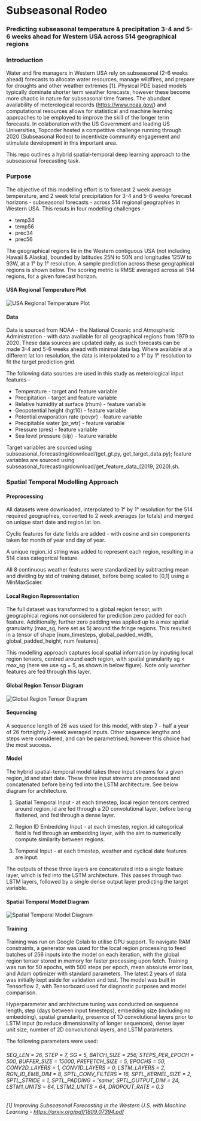 # Subseasonal Rodeo

### **Predicting subseasonal temperature & precipitation 3-4 and 5-6 weeks ahead for Western USA across 514 geographical regions**

### Introduction

Water and fire managers in Western USA rely on subseasonal (2-6 weeks ahead) forecasts to allocate water resources, manage wildfires, and prepare for droughts and other weather extremes [1]. Physical PDE based models typically dominate shorter term weather forecasts, however these become more chaotic in nature for subseasonal time frames. The abundant availability of meterological records (https://www.noaa.gov/) and computational resources allows for statistical and machine learning approaches to be employed to improve the skill of the longer term forecasts. In colaboration with the US Government and leading US Universities, Topcoder hosted a competitive challenge running through 2020 (Subseasonal Rodeo) to incentivize community engagement and stimulate development in this important area.

This repo outlines a hybrid spatial-temporal deep learning approach to the subseasonal forecasting task.

### Purpose

The objective of this modelling effort is to forecast 2 week average temperature, and 2 week total precipitation for 3-4 and 5-6 weeks forecast horizons - subseasonal forecasts - across 514 regional geographies in Western USA. This resuts in four modelling challenges - 

- temp34
- temp56
- prec34
- prec56

The geographical regions lie in the Western contiguous USA (not including Hawaii & Alaska), bounded by latitudes 25N to 50N and longitudes 125W to 93W, at a 1° by 1° resolution. A sample prediction across these geographical regions is shown below. The scoring metric is RMSE averaged across all 514 regions, for a given forecast horizon.

#### USA Regional Temperature Plot
![USA Regional Temperature Plot](subseasonal_forecasting/plotting/usa_regional_temperature_plot.png)

#### Data

Data is sourced from NOAA - the National Oceanic and Atmospheric Administration - with data available for all geographical regions from 1979 to 2020. These data sources are updated daily, as such forecasts can be made 3-4 and 5-6 weeks ahead with minimal data lag. Where available at a different lat lon resolution, the data is interpolated to a 1° by 1° resolution to fit the target prediction grid.

The following data sources are used in this study as meterological input features - 

- Temperature - target and feature variable
- Precipitation - target and feature variable
- Relative humidity at surface (rhum) - feature variable
- Geopotential height (hgt10) - feature variable
- Potential evaporation rate (pevpr) - feature variable
- Precipitable water (pr_wtr) - feature variable
- Pressure (pres) - feature variable
- Sea level pressure (slp) - feature variable

Target variables are sourced using subseasonal_forecasting/download/(get_gt.py, get_target_data.py); feature variables are sourced using subseasonal_forecasting/download/get_feature_data_(2019, 2020).sh.

### Spatial Temporal Modelling Approach

#### Preprocessing

All datasets were downloaded, interpolated to 1° by 1° resolution for the 514 required geographies, converted to 2 week averages (or totals) and merged on unique start date and region lat lon.

Cyclic features for date fields are added - with cosine and sin components taken for month of year and day of year.

A unique region_id string was added to represent each region, resulting in a 514 class categorical feature.

All 8 continuous weather features were standardized by subtracting mean and dividing by std of training dataset, before being scaled to [0,1] using a MinMaxScaler.

#### Local Region Representation

The full dataset was transformed to a global region tensor, with geographical regions not considered for prediction zero padded for each feature. Additionally, further zero padding was applied up to a max spatial granularity (max_sg, here set as 5) around the fringe regions. This resulted in a tensor of shape [num_timesteps, global_padded_width, global_padded_height, num features].

This modelling approach captures local spatial information by inputing local region tensors, centred around each region, with spatial granularity sg < max_sg (here we use sg = 5, as shown in below figure). Note only weather features are fed through this layer.

#### Global Region Tensor Diagram
![Global Region Tensor Diagram](subseasonal_forecasting/plotting/global_local_region_tensor.png)

#### Sequencing

A sequence length of 26 was used for this model, with step 7 - half a year of 26 fortnightly 2-week averaged inputs. Other sequence lengths and steps were considered, and can be parametrised; however this choice had the most success.

#### Model

The hybrid spatial-temporal model takes three input streams for a given region_id and start date. These three input streams are processed and concatenated before being fed into the LSTM architecture. See below diagram for architecture.

1. Spatial Temporal Input - at each timestep, local region tensors centred around region_id are fed through a 2D convolutional layer, before being flattened, and fed through a dense layer.

2. Region ID Embedding Input - at each timestep, region_id categorical field is fed through an embedding layer, with the aim to numerically compute similarity between regions.

3. Temporal Input - at each timestep, weather and cyclical date features are input.

The outputs of these three layers are concatenated into a single feature layer, which is fed into the LSTM architecture. This passes through two LSTM layers, followed by a single dense output layer predicting the target variable.

#### Spatial Temporal Model Diagram
![Spatial Temporal Model Diagram](subseasonal_forecasting/plotting/spatial_temporal_model_diagram.png)

#### Training

Training was run on Google Colab to utilise GPU support. To navigate RAM constraints, a generator was used for the local region processing to feed batches of 256 inputs into the model on each iteration, with the global region tensor stored in memory for faster processing upon fetch. Training was run for 50 epochs, with 500 steps per epoch, mean absolute error loss, and Adam optimizer with standard parameters. The latest 2 years of data was initially kept aside for validation and test. The model was built in Tensorflow 2, with Tensorboard used for diagnostic purposes and model comparison.

Hyperparameter and architecture tuning was conducted on sequence length, step (days between input timesteps), embedding size (including no embedding), spatial granularity, presence of 1D convolutional layers prior to LSTM input (to reduce dimensionality of longer sequences), dense layer unit size, number of 2D convolutional layers, and LSTM parameters.

The following parameters were used:
###### *SEQ_LEN = 26, STEP = 7, SG = 5, BATCH_SIZE = 256, STEPS_PER_EPOCH = 500, BUFFER_SIZE = 15000, PREFETCH_SIZE = 5, EPOCHS = 50, CONV2D_LAYERS = 1, CONV1D_LAYERS = 0, LSTM_LAYERS = 2, RGN_ID_EMB_DIM = 8, SPTL_CONV_FILTERS = 16, SPTL_KERNEL_SIZE = 2, SPTL_STRIDE = 1, SPTL_PADDING = 'same', SPTL_OUTPUT_DIM = 24, LSTM1_UNITS = 64, LSTM2_UNITS = 64, DROPOUT_RATE = 0.3*

###### [1] *Improving Subseasonal Forecasting in the Western U.S. with Machine Learning - https://arxiv.org/pdf/1809.07394.pdf*
